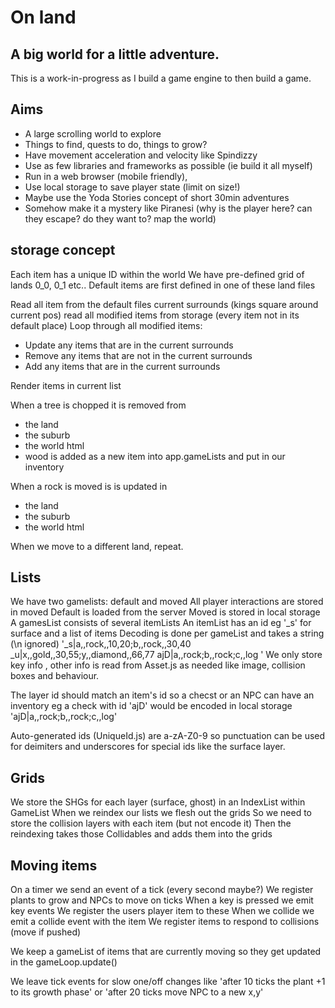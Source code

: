 # On land

## A big world for a little adventure.

This is a work-in-progress as I build a game engine to then build a game.

## Aims

- A large scrolling world to explore
- Things to find, quests to do, things to grow?
- Have movement acceleration and velocity like Spindizzy
- Use as few libraries and frameworks as possible (ie build it all myself)
- Run in a web browser (mobile friendly),
- Use local storage to save player state (limit on size!)
- Maybe use the Yoda Stories concept of short 30min adventures
- Somehow make it a mystery like Piranesi (why is the player here? can they escape? do they want to? map the world)

## storage concept
Each item has a unique ID within the world
We have pre-defined grid of lands 0_0, 0_1 etc..
Default items are first defined in one of these land files

Read all item from the default files current surrounds (kings square around current pos)
read all modified items from storage (every item not in its default place)
Loop through all modified items:
- Update any items that are in the current surrounds
- Remove any items that are not in the current surrounds
- Add any items that are in the current surrounds

Render items in current list

When a tree is chopped it is removed from 
- the land 
- the suburb
- the world html
- wood is added as a new item into app.gameLists and put in our inventory

When a rock is moved is is updated in
- the land 
- the suburb
- the world html 

When we move to a different land, repeat.


## Lists
We have two gamelists: default and moved
All player interactions are stored in moved
Default is loaded from the server
Moved is stored in local storage
A gamesList consists of several itemLists
An itemList has an id eg '_s' for surface and a list of items
Decoding is done per gameList and takes a string (\n ignored) 
'_s|a,,rock,,10,20;b,,rock,,30,40 
 _u|x,,gold,,30,55;y,,diamond,,66,77
 ajD|a,,rock;b,,rock;c,,log
'
We only store key info , other info is read from Asset.js as needed like image, collision boxes and behaviour.

The layer id should match an item's id so a checst or an NPC can have an inventory eg a check with id 'ajD' would be encoded in local storage 'ajD|a,,rock;b,,rock;c,,log' 

Auto-generated ids (UniqueId.js) are a-zA-Z0-9 so punctuation can be used for deimiters and underscores for special ids like the surface layer.

## Grids
We store the SHGs for each layer (surface, ghost) in an IndexList within GameList
When we reindex our lists we flesh out the grids
So we need to store the collision layers with each item (but not encode it)
Then the reindexing takes those Collidables and adds them into the grids



## Moving items
On a timer we send an event of a tick (every second maybe?)
We register plants to grow and NPCs to move on ticks
When a key is pressed we emit key events
We register the users player item to these
When we collide we emit a collide event with the item
We register items to respond to collisions (move if pushed)

We keep a gameList of items that are currently moving so they get
updated in the gameLoop.update()

We leave tick events for slow one/off changes like 'after 10 ticks the plant +1 to its growth phase' or 'after 20 ticks move NPC to a new x,y'


